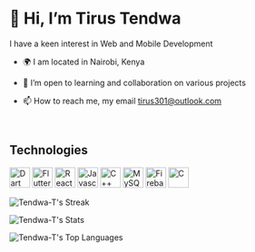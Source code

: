 # 👋 Hi, I’m Tirus Tendwa
I have a keen interest in Web and Mobile Development
- 🌍 I am located in Nairobi, Kenya
- 🤝 I’m open to learning and collaboration on various projects
- 📫 How to reach me, my email tirus301@outlook.com

  <br/>
## Technologies
<p align="left">
<a href="https://dart.dev/" target="_blank" rel="noreferrer"><img src="https://raw.githubusercontent.com/danielcranney/readme-generator/main/public/icons/skills/dart-colored.svg" width="36" height="36" alt="Dart" /></a>
<a href="https://flutter.dev/" target="_blank" rel="noreferrer"><img src="https://raw.githubusercontent.com/danielcranney/readme-generator/main/public/icons/skills/flutter-colored.svg" width="36" height="36" alt="Flutter" /></a>
 <a href="https://reactjs.org/" target="_blank" rel="noreferrer"><img src="https://raw.githubusercontent.com/danielcranney/readme-generator/main/public/icons/skills/react-colored.svg" width="36" height="36" alt="React" /></a>
<a href="https://developer.mozilla.org/en-US/docs/Web/JavaScript" target="_blank" rel="noreferrer"><img src="https://raw.githubusercontent.com/danielcranney/readme-generator/main/public/icons/skills/javascript-colored.svg" width="36" height="36" alt="Javascript" /></a>
<a href="https://docs.microsoft.com/en-us/cpp/?view=msvc-170" target="_blank" rel="noreferrer"><img src="https://raw.githubusercontent.com/danielcranney/readme-generator/main/public/icons/skills/cplusplus-colored.svg" width="36" height="36" alt="C++" /></a>
<a href="https://www.mysql.com/" target="_blank" rel="noreferrer"><img src="https://raw.githubusercontent.com/danielcranney/readme-generator/main/public/icons/skills/mysql-colored.svg" width="36" height="36" alt="MySQL" /></a>
<a href="https://firebase.google.com/" target="_blank" rel="noreferrer"><img src="https://raw.githubusercontent.com/danielcranney/readme-generator/main/public/icons/skills/firebase-colored.svg" width="36" height="36" alt="Firebase" /></a>
<a href="https://docs.microsoft.com/en-us/cpp/?view=msvc-170" target="_blank" rel="noreferrer"><img src="https://raw.githubusercontent.com/danielcranney/readme-generator/main/public/icons/skills/c-colored.svg" width="36" height="36" alt="C" /></a>

<br/>


<!---
[![GitHub Trends SVG](https://api.githubtrends.io/user/svg/Tendwa-T/repos?time_range=six_months&group=other&theme=bright_lights)](https://githubtrends.io)
[![GitHub Trends SVG](https://api.githubtrends.io/user/svg/Tendwa-T/langs?time_range=one_year&include_private=True&compact=True&theme=bright_lights)](https://githubtrends.io)  
--->
![Tendwa-T's Streak](https://github-readme-streak-stats.herokuapp.com/?user=Tendwa-T&theme=solarized-dark&hide_border=false)

![Tendwa-T's Stats](https://github-readme-stats.vercel.app/api?username=Tendwa-T&theme=solarized-dark&show_icons=true&hide_border=false&count_private=true) 
<br/>

   ![Tendwa-T's Top Languages](https://github-readme-stats.vercel.app/api/top-langs/?username=Tendwa-T&theme=solarized-dark&show_icons=true&hide_border=false&layout=compact)


<!---
Tendz09/Tendz09 is a ✨ special ✨ repository because its `README.md` (this file) appears on your GitHub profile.
You can click the Preview link to take a look at your changes.
--->
